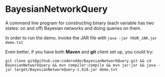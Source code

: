 # BayesianNetworkQuery
A command line program for constructing binary (each variable has two states: on and off) Bayesian networks and doing queries on them.

In order to run the demo, invoke the JAR file with `java -jar YOUR_JAR.jar demo.txt`

Even better, if you have both __Maven__ and __git__ client set up, you could try:

   `git clone git@github.com:coderodde/BayesianNetworkQuery.git && cd BayesianNetworkQuery && mvn compiler:compile && mvn jar:jar && java -jar target/BayesianNetworkQuery-1.618.jar demo.txt` 
